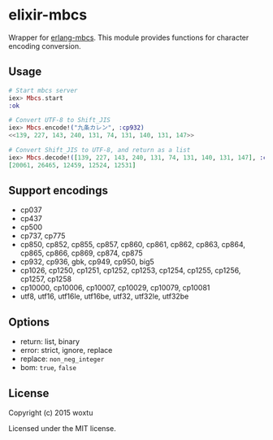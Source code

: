 # elixir-mbcs

Wrapper for [erlang-mbcs](https://code.google.com/p/erlang-mbcs/).
This module provides functions for character encoding conversion.

## Usage

```elixir
# Start mbcs server
iex> Mbcs.start
:ok

# Convert UTF-8 to Shift_JIS
iex> Mbcs.encode!("九条カレン", :cp932)
<<139, 227, 143, 240, 131, 74, 131, 140, 131, 147>>

# Convert Shift_JIS to UTF-8, and return as a list
iex> Mbcs.decode!([139, 227, 143, 240, 131, 74, 131, 140, 131, 147], :cp932, return: :list)
[20061, 26465, 12459, 12524, 12531]
```

## Support encodings

* cp037
* cp437
* cp500
* cp737, cp775
* cp850, cp852, cp855, cp857, cp860, cp861, cp862, cp863, cp864, cp865, cp866, cp869, cp874, cp875
* cp932, cp936, gbk, cp949, cp950, big5
* cp1026, cp1250, cp1251, cp1252, cp1253, cp1254, cp1255, cp1256, cp1257, cp1258
* cp10000, cp10006, cp10007, cp10029, cp10079, cp10081
* utf8, utf16, utf16le, utf16be, utf32, utf32le, utf32be

## Options

* return: list, binary
* error: strict, ignore, replace
* replace: `non_neg_integer`
* bom: `true`, `false`

## License

Copyright (c) 2015 woxtu

Licensed under the MIT license.
